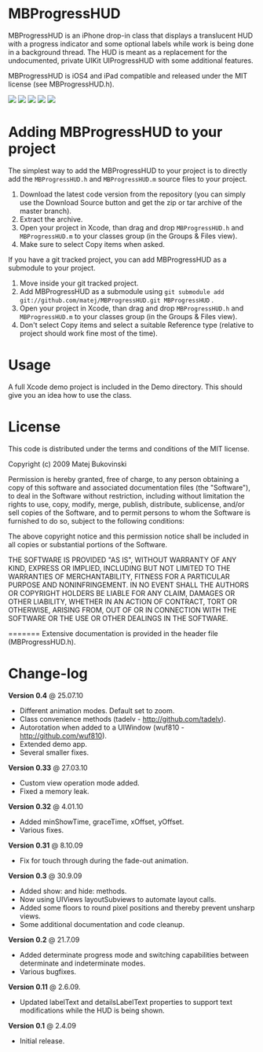 MBProgressHUD
=============

MBProgressHUD is an iPhone drop-in class that displays a translucent HUD with a progress indicator and some optional labels while work is being done in a background thread. The HUD is meant as a replacement for the undocumented, private UIKit UIProgressHUD with some additional features. 

MBProgressHUD is iOS4 and iPad compatible and released under the MIT license (see MBProgressHUD.h).

[![](http://dl.dropbox.com/u/378729/MBProgressHUD/1-thumb.png)](http://dl.dropbox.com/u/378729/MBProgressHUD/1.png)
[![](http://dl.dropbox.com/u/378729/MBProgressHUD/2-thumb.png)](http://dl.dropbox.com/u/378729/MBProgressHUD/2.png)
[![](http://dl.dropbox.com/u/378729/MBProgressHUD/3-thumb.png)](http://dl.dropbox.com/u/378729/MBProgressHUD/3.png)
[![](http://dl.dropbox.com/u/378729/MBProgressHUD/4-thumb.png)](http://dl.dropbox.com/u/378729/MBProgressHUD/4.png)
[![](http://dl.dropbox.com/u/378729/MBProgressHUD/5-thumb.png)](http://dl.dropbox.com/u/378729/MBProgressHUD/5.png)

Adding MBProgressHUD to your project
====================================

The simplest way to add the MBProgressHUD to your project is to directly add the `MBProgressHUD.h` and `MBProgressHUD.m` source files to your project.

1. Download the latest code version from the repository (you can simply use the Download Source button and get the zip or tar archive of the master branch).
2. Extract the archive.
3. Open your project in Xcode, than drag and drop `MBProgressHUD.h` and `MBProgressHUD.m` to your classes group (in the Groups & Files view). 
4. Make sure to select Copy items when asked. 

If you have a git tracked project, you can add MBProgressHUD as a submodule to your project. 

1. Move inside your git tracked project.
2. Add MBProgressHUD as a submodule using `git submodule add git://github.com/matej/MBProgressHUD.git MBProgressHUD` .
3. Open your project in Xcode, than drag and drop `MBProgressHUD.h` and `MBProgressHUD.m` to your classes group (in the Groups & Files view). 
4. Don't select Copy items and select a suitable Reference type (relative to project should work fine most of the time). 

Usage
=====

A full Xcode demo project is included in the Demo directory. This should give you an idea how to use the class. 

License
=======

This code is distributed under the terms and conditions of the MIT license. 

Copyright (c) 2009 Matej Bukovinski

Permission is hereby granted, free of charge, to any person obtaining a copy of this software and associated documentation files (the "Software"), to deal in the Software without restriction, including without limitation the rights to use, copy, modify, merge, publish, distribute, sublicense, and/or sell copies of the Software, and to permit persons to whom the Software is furnished to do so, subject to the following conditions:

The above copyright notice and this permission notice shall be included in all copies or substantial portions of the Software.

THE SOFTWARE IS PROVIDED "AS IS", WITHOUT WARRANTY OF ANY KIND, EXPRESS OR IMPLIED, INCLUDING BUT NOT LIMITED TO THE WARRANTIES OF MERCHANTABILITY, FITNESS FOR A PARTICULAR PURPOSE AND NONINFRINGEMENT. IN NO EVENT SHALL THE AUTHORS OR COPYRIGHT HOLDERS BE LIABLE FOR ANY CLAIM, DAMAGES OR OTHER LIABILITY, WHETHER IN AN ACTION OF CONTRACT, TORT OR OTHERWISE, ARISING FROM, OUT OF OR IN CONNECTION WITH THE SOFTWARE OR THE USE OR OTHER DEALINGS IN THE SOFTWARE.

=======
Extensive documentation is provided in the header file (MBProgressHUD.h).

Change-log
==========

**Version 0.4** @ 25.07.10

- Different animation modes. Default set to zoom.
- Class convenience methods (tadelv - http://github.com/tadelv).
- Autorotation when added to a UIWindow (wuf810 - http://github.com/wuf810).
- Extended demo app. 
- Several smaller fixes.

**Version 0.33** @ 27.03.10

- Custom view operation mode added.
- Fixed a memory leak.

**Version 0.32** @ 4.01.10

- Added minShowTime, graceTime, xOffset, yOffset.
- Various fixes.

**Version 0.31** @ 8.10.09

- Fix for touch through during the fade-out animation.

**Version 0.3** @ 30.9.09

- Added show: and hide: methods.
- Now using UIViews layoutSubviews to automate layout calls.
- Added some floors to round pixel positions and thereby prevent unsharp views.
- Some additional documentation and code cleanup. 

**Version 0.2** @ 21.7.09

- Added determinate progress mode and switching capabilities between determinate and indeterminate modes. 
- Various bugfixes. 

**Version 0.11** @ 2.6.09.

- Updated labelText and detailsLabelText properties to support text modifications while the HUD is being shown. 

**Version 0.1** @ 2.4.09

- Initial release.